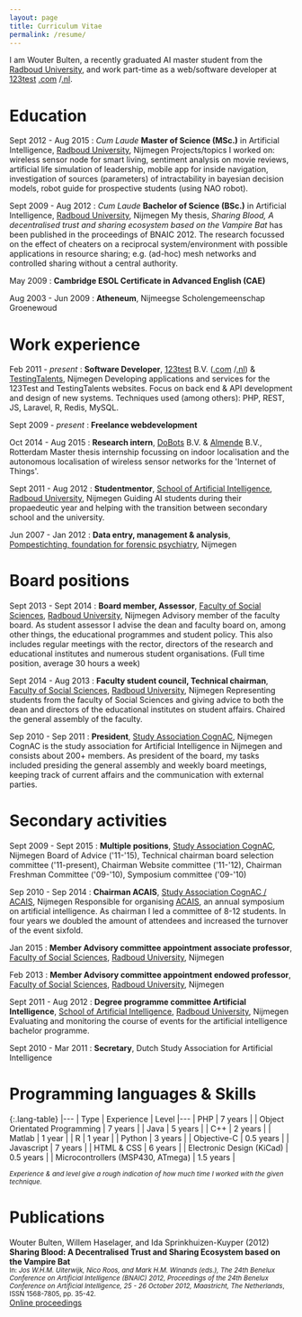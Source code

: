 ```yaml
---
layout: page
title: Curriculum Vitae
permalink: /resume/
---
```


I am Wouter Bulten, a recently graduated AI master student from the [Radboud University](http://www.ru.nl), and work part-time as a web/software developer at [123test](http://www.123test.com) [.com](http://www.123test.com) /[.nl](http://www.123test.nl).

# Education

Sept 2012 - Aug 2015
: *Cum Laude* **Master of Science (MSc.)** in Artificial Intelligence, [Radboud University](http://www.ru.nl), Nijmegen
<span class="desc">Projects/topics I worked on: wireless sensor node for smart living, sentiment analysis on movie reviews, artificial life simulation of leadership, mobile app for inside navigation, investigation of sources (parameters) of intractability in bayesian decision models, robot guide for prospective students (using NAO robot).</span>

Sept 2009 - Aug 2012
: *Cum Laude* **Bachelor of Science (BSc.)** in Artificial Intelligence, [Radboud University](http://www.ru.nl), Nijmegen
<span class="desc">My thesis, *Sharing Blood, A decentralised trust and sharing ecosystem based on the Vampire Bat* has been published in the proceedings of BNAIC 2012. The research focussed on the effect of cheaters on a reciprocal system/environment with possible applications in resource sharing; e.g. (ad-hoc) mesh networks and controlled sharing without a central authority.</span>


May 2009
: **Cambridge ESOL Certificate in Advanced English (CAE)**

Aug 2003 - Jun 2009
: **Atheneum**, Nijmeegse Scholengemeenschap Groenewoud

# Work experience

Feb 2011 - *present*
: **Software Developer**, [123test](https://www.123test.nl) B.V. ([.com](https://www.123test.com) /[.nl](https://www.123test.nl)) & [TestingTalents](http://www.testingtalents.nl/), Nijmegen
<span class='desc'>Developing applications and services for the 123Test and TestingTalents websites. Focus on back end &amp; API development and design of new systems. Techniques used (among others): PHP, REST, JS, Laravel, R, Redis, MySQL.</span>

Sept 2009 - *present*
: **Freelance webdevelopment**

Oct 2014 - Aug 2015
: **Research intern**, [DoBots](http://www.dobots.nl) B.V. &amp; [Almende](http://www.almende.org) B.V., Rotterdam
<span class='desc'>Master thesis internship focussing on indoor localisation and the autonomous localisation of wireless sensor networks for the 'Internet of Things'.</span>

Sept 2011 - Aug 2012
: **Studentmentor**, [School of Artificial Intelligence](http://www.ru.nl/artificialintelligence/), [Radboud University](http://www.ru.nl), Nijmegen
<span class='desc'>Guiding AI students during their propaedeutic year and helping with the transition between secondary school and the university.</span>

Jun 2007 - Jan 2012
: **Data entry, management & analysis**, [Pompestichting, foundation for forensic psychiatry](http://www.pompestichting.nl/), Nijmegen

# Board positions

Sept 2013 - Sept 2014
: **Board member, Assessor**, [Faculty of Social Sciences](http://www.ru.nl/fsw/), [Radboud University](http://www.ru.nl), Nijmegen
<span class='desc'>Advisory member of the faculty board. As student assessor I advise the dean and faculty board on, among other things, the educational programmes and student policy. This also includes regular meetings with the rector, directors of the research and educational institutes and numerous student organisations. (Full time position, average 30 hours a week)</span>

Sept 2014 - Aug 2013
: **Faculty student council, Technical chairman**, [Faculty of Social Sciences](http://www.ru.nl/fsw/), [Radboud University](http://www.ru.nl), Nijmegen
<span class='desc'>Representing students from the faculty of Social Sciences and giving advice to both the dean and directors of the educational institutes on student affairs. Chaired the general assembly of the faculty.</span>

Sep 2010 - Sep 2011
: **President**, [Study Association CognAC](http://www.svcognac.nl), Nijmegen
<span class='desc'>CognAC is the study association for Artificial Intelligence in Nijmegen and consists about 200+ members. As president of the board, my tasks included presiding the general assembly and weekly board meetings, keeping track of current affairs and the communication with external parties.</span>

# Secondary activities

Sept 2009 - Sept 2015
: **Multiple positions**, [Study Association CognAC](http://www.svcognac.nl), Nijmegen
<span class='desc'>Board of Advice ('11-'15), Technical chairman board selection committee ('11-present), Chairman Website committee ('11-'12), Chairman Freshman Committee ('09-'10), Symposium committee ('09-'10)</span>

Sep 2010 - Sep 2014
: **Chairman ACAIS**, [Study Association CognAC / ACAIS](http://www.acais.nl), Nijmegen
<span class='desc'>Responsible for organising [ACAIS](http://www.acais.nl), an annual symposium on artificial intelligence. As chairman I led a committee of 8-12 students. In four years we doubled the amount of attendees and increased the turnover of the event sixfold.</spoan>

Jan 2015
: **Member Advisory committee appointment associate professor**, [Faculty of Social Sciences](http://www.ru.nl/fsw/), [Radboud University](http://www.ru.nl), Nijmegen

Feb 2013
: **Member Advisory committee appointment endowed professor**, [Faculty of Social Sciences](http://www.ru.nl/fsw/), [Radboud University](http://www.ru.nl), Nijmegen

Sept 2011 - Aug 2012
: **Degree programme committee Artificial Intelligence**, [School of Artificial Intelligence](http://www.ru.nl/artificialintelligence/), [Radboud University](http://www.ru.nl), Nijmegen
<span class='desc'>Evaluating and monitoring the course of events for the artificial intelligence bachelor programme.</span>

Sept 2010 - Mar 2011
: **Secretary**, Dutch Study Association for Artificial Intelligence

# Programming languages &amp; Skills

{:.lang-table}
|---
| Type | Experience | Level
|---
| PHP | 7 years | <span class="expert"></span>
| Object Orientated Programming | 7 years | <span class="good"></span>
| Java | 5 years | <span class="good"></span>
| C++ | 2 years | <span class="intermediate"></span>
| Matlab | 1 year | <span class="intermediate"></span>
| R | 1 year | <span class="beginner"></span>
| Python | 3 years | <span class="good"></span>
| Objective-C | 0.5 years | <span class="beginner"></span>
| Javascript | 7 years | <span class="expert"></span>
| HTML &amp; CSS | 6 years | <span class="good"></span>
| Electronic Design (KiCad) | 0.5 years | <span class="beginner"></span>
| Microcontrollers (MSP430, ATmega) | 1.5 years | <span class="beginner"></span>

<small>*Experience &amp; and level give a rough indication of how much time I worked with the given technique.*</small>

# Publications

Wouter Bulten, Willem Haselager, and Ida Sprinkhuizen-Kuyper (2012) <br>**Sharing Blood: A Decentralised Trust and Sharing Ecosystem based on the Vampire Bat**<br><small>In: *Jos W.H.M. Uiterwijk, Nico Roos, and Mark H.M. Winands (eds.), The 24th Benelux Conference on Artificial Intelligence (BNAIC) 2012, Proceedings of the 24th Benelux Conference on Artificial Intelligence, 25 - 26 October 2012, Maastricht, The Netherlands*, ISSN 1568-7805, pp. 35-42.</small><br> [Online proceedings](https://project.dke.maastrichtuniversity.nl/bnaic2012/www.unimaas.nl/bnaic2012/index766d.html?site=Proceedings)
